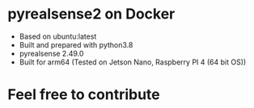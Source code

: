 # pyrealsense2 on Docker

* Based on ubuntu:latest
* Built and prepared with python3.8
* pyrealsense 2.49.0
* Built for arm64 (Tested on Jetson Nano, Raspberry PI 4 (64 bit OS))

# Feel free to contribute
